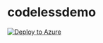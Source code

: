 # codelessdemo

[![Deploy to Azure](https://aka.ms/deploytoazurebutton)](https://portal.azure.com/#create/Microsoft.Template/uri/https%3A%2F%2Fraw.githubusercontent.com%2Fgarybushey%2Fcodelessdemo%2Fmain%2Fcodelessdemo.json)

